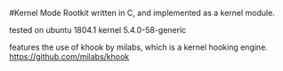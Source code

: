 #Kernel Mode Rootkit
written in C, and implemented as a kernel module.

tested on ubuntu 1804.1 kernel 5.4.0-58-generic

features the use of khook by milabs, which is a kernel hooking engine.
https://github.com/milabs/khook
